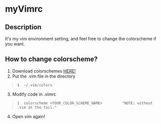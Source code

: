 #       myVimrc
##    Description
   It's my vim environment setting, and feel free to change
   the colorscheme if you want. 
##    How to change colorscheme?
   1. Download colorschemes [HERE!](https://www.vim.org/scripts/script_search_results.php?keywords&script_type=color+scheme&order_by=rating&direction=descending&search=search/)
   2. Put the .vim file in the directory 
>     $  ~/.vim/colors
   3. Modify code in .vimrc 
>     1  colorscheme <YOUR_COLOR_SCHEME_NAME>         "NOTE: without .vim at the tail."
   4. Open vim again!

